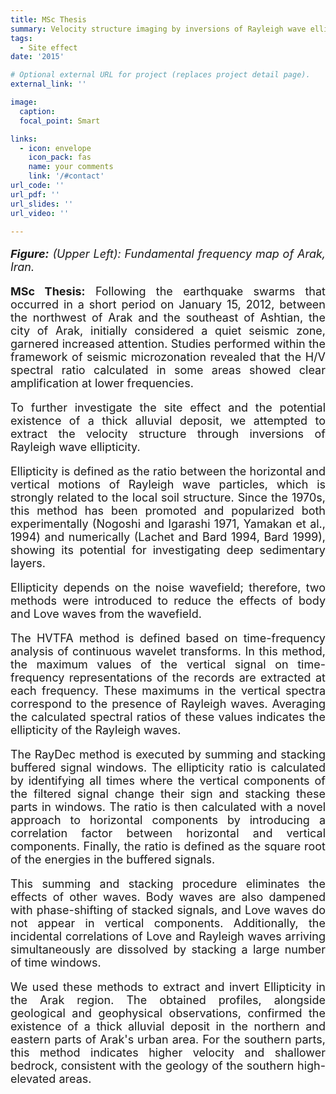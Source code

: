 ```yaml
---
title: MSc Thesis
summary: Velocity structure imaging by inversions of Rayleigh wave ellipticity
tags:
  - Site effect
date: '2015'

# Optional external URL for project (replaces project detail page).
external_link: ''

image:
  caption: 
  focal_point: Smart

links:
  - icon: envelope
    icon_pack: fas
    name: your comments
    link: '/#contact'
url_code: ''
url_pdf: ''
url_slides: ''
url_video: ''

---
```

<p style="text-align: justify; font-size: 18px" class="has-poppins-font-family">
<strong><em>Figure:</em></strong> <em>(Upper Left): Fundamental frequency map of Arak, Iran.</em>
</p>
<p style="text-align: justify; font-size: 18px" class="has-poppins-font-family">
<strong>MSc Thesis:</strong> Following the earthquake swarms that occurred in a short period on January 15, 2012, between the northwest of Arak and the southeast of Ashtian, the city of Arak, initially considered a quiet seismic zone, garnered increased attention. Studies performed within the framework of seismic microzonation revealed that the H/V spectral ratio calculated in some areas showed clear amplification at lower frequencies.
</p>
<p style="text-align: justify; font-size: 18px" class="has-poppins-font-family">
To further investigate the site effect and the potential existence of a thick alluvial deposit, we attempted to extract the velocity structure through inversions of Rayleigh wave ellipticity.
</p>
<p style="text-align: justify; font-size: 18px" class="has-poppins-font-family">
Ellipticity is defined as the ratio between the horizontal and vertical motions of Rayleigh wave particles, which is strongly related to the local soil structure. Since the 1970s, this method has been promoted and popularized both experimentally (Nogoshi and Igarashi 1971, Yamakan et al., 1994) and numerically (Lachet and Bard 1994, Bard 1999), showing its potential for investigating deep sedimentary layers.
</p>
<p style="text-align: justify; font-size: 18px" class="has-poppins-font-family">
Ellipticity depends on the noise wavefield; therefore, two methods were introduced to reduce the effects of body and Love waves from the wavefield.
</p>
<p style="text-align: justify; font-size: 18px" class="has-poppins-font-family">
The HVTFA method is defined based on time-frequency analysis of continuous wavelet transforms. In this method, the maximum values of the vertical signal on time-frequency representations of the records are extracted at each frequency. These maximums in the vertical spectra correspond to the presence of Rayleigh waves. Averaging the calculated spectral ratios of these values indicates the ellipticity of the Rayleigh waves.
</p>
<p style="text-align: justify; font-size: 18px" class="has-poppins-font-family">
The RayDec method is executed by summing and stacking buffered signal windows. The ellipticity ratio is calculated by identifying all times where the vertical components of the filtered signal change their sign and stacking these parts in windows. The ratio is then calculated with a novel approach to horizontal components by introducing a correlation factor between horizontal and vertical components. Finally, the ratio is defined as the square root of the energies in the buffered signals.
</p>
<p style="text-align: justify; font-size: 18px" class="has-poppins-font-family">
This summing and stacking procedure eliminates the effects of other waves. Body waves are also dampened with phase-shifting of stacked signals, and Love waves do not appear in vertical components. Additionally, the incidental correlations of Love and Rayleigh waves arriving simultaneously are dissolved by stacking a large number of time windows.
</p>
<p style="text-align: justify; font-size: 18px" class="has-poppins-font-family">
We used these methods to extract and invert Ellipticity in the Arak region. The obtained profiles, alongside geological and geophysical observations, confirmed the existence of a thick alluvial deposit in the northern and eastern parts of Arak's urban area. For the southern parts, this method indicates higher velocity and shallower bedrock, consistent with the geology of the southern high-elevated areas.
</p>
